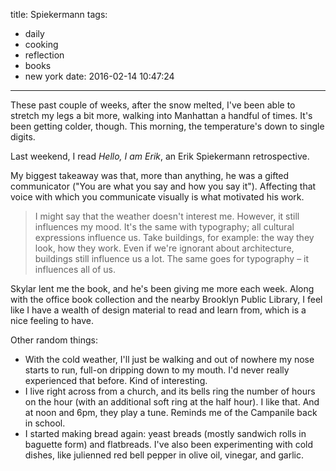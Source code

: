 title: Spiekermann
tags:
  - daily
  - cooking
  - reflection
  - books
  - new york
date: 2016-02-14 10:47:24
---


These past couple of weeks, after the snow melted, I've been able to stretch my legs a bit more, walking into Manhattan a handful of times. It's been getting colder, though. This morning, the temperature's down to single digits.

Last weekend, I read *Hello, I am Erik*, an Erik Spiekermann retrospective.

My biggest takeaway was that, more than anything, he was a gifted communicator ("You are what you say and how you say it"). Affecting that voice with which you communicate visually is what motivated his work.

> I might say that the weather doesn't interest me. However, it still influences my mood. It's the same with typography; all cultural expressions influence us. Take buildings, for example: the way they look, how they work. Even if we're ignorant about architecture, buildings still influence us a lot. The same goes for typography – it influences all of us.

Skylar lent me the book, and he's been giving me more each week. Along with the office book collection and the nearby Brooklyn Public Library, I feel like I have a wealth of design material to read and learn from, which is a nice feeling to have.

Other random things:

- With the cold weather, I'll just be walking and out of nowhere my nose starts to run, full-on dripping down to my mouth. I'd never really experienced that before. Kind of interesting.
- I live right across from a church, and its bells ring the number of hours on the hour (with an additional soft ring at the half hour). I like that. And at noon and 6pm, they play a tune. Reminds me of the Campanile back in school.
- I started making bread again: yeast breads (mostly sandwich rolls in baguette form) and flatbreads. I've also been experimenting with cold dishes, like julienned red bell pepper in olive oil, vinegar, and garlic.
